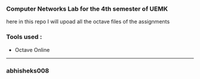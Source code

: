 ### Computer Networks Lab for the 4th semester of UEMK
here in this repo I will upoad all the octave files of the assignments

### Tools used :
- Octave Online

******************************************************
### abhisheks008
